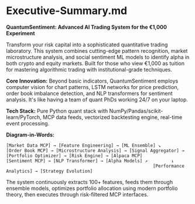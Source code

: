 # Executive-Summary.md

**QuantumSentiment: Advanced AI Trading System for the €1,000 Experiment**

Transform your risk capital into a sophisticated quantitative trading laboratory. This system combines cutting-edge pattern recognition, market microstructure analysis, and social sentiment ML models to identify alpha in both crypto and equity markets. Built for those who view €1,000 as tuition for mastering algorithmic trading with institutional-grade techniques.

**Core Innovation:** Beyond basic indicators, QuantumSentiment employs computer vision for chart patterns, LSTM networks for price prediction, order book imbalance detection, and NLP transformers for sentiment analysis. It's like having a team of quant PhDs working 24/7 on your laptop.

**Tech Stack:** Pure Python quant stack with NumPy/Pandas/scikit-learn/PyTorch, MCP data feeds, vectorized backtesting engine, real-time event processing.

**Diagram-in-Words:**
```
[Market Data MCP] → [Feature Engineering] → [ML Ensemble] ↘
[Order Book MCP] → [Microstructure Analysis] → [Signal Aggregator] → [Portfolio Optimizer] → [Risk Engine] → [Alpaca MCP]
[Sentiment MCP] → [NLP Transformer] → [Alpha Models] ↗         ↓
                                                        [Performance Analytics] → [Strategy Evolution]
```

The system continuously extracts 100+ features, feeds them through ensemble models, optimizes portfolio allocation using modern portfolio theory, then executes through risk-filtered MCP interfaces.
